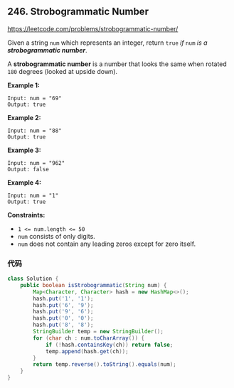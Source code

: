 ## 246. Strobogrammatic Number

https://leetcode.com/problems/strobogrammatic-number/

Given a string `num` which represents an integer, return `true` *if* `num` *is a **strobogrammatic number***.

A **strobogrammatic number** is a number that looks the same when rotated `180` degrees (looked at upside down).

 

**Example 1:**

```
Input: num = "69"
Output: true
```

**Example 2:**

```
Input: num = "88"
Output: true
```

**Example 3:**

```
Input: num = "962"
Output: false
```

**Example 4:**

```
Input: num = "1"
Output: true
```

 

**Constraints:**

- `1 <= num.length <= 50`
- `num` consists of only digits.
- `num` does not contain any leading zeros except for zero itself.

### 代码

```java
class Solution {
    public boolean isStrobogrammatic(String num) {
        Map<Character, Character> hash = new HashMap<>();
        hash.put('1', '1');
        hash.put('6', '9');
        hash.put('9', '6');
        hash.put('0', '0');
        hash.put('8', '8');
        StringBuilder temp = new StringBuilder();
        for (char ch : num.toCharArray()) {
            if (!hash.containsKey(ch)) return false;
            temp.append(hash.get(ch));
        }
        return temp.reverse().toString().equals(num);
    }
}
```

